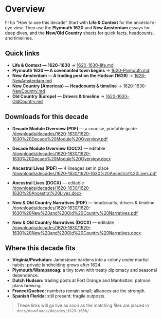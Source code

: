 # Overview

!!! tip "How to use this decade"
    Start with **Life & Context** for the ancestor’s-eye view. Then use the **Plymouth 1620** and **New Amsterdam** essays for deep dives, and the **New/Old Country** sheets for quick facts, headcounts, and timelines.

## Quick links

- **Life & Context — 1620–1630** → [1620-1630-life.md](1620-1630-life.md)  
- **Plymouth 1620 — A covenanted town begins** → [1620-Plymouth.md](1620-Plymouth.md)  
- **New Amsterdam — A trading post on the Hudson (1626)** → [1626-NewAmsterdam.md](1626-NewAmsterdam.md)  
- **New Country (Americas) — Headcounts & timeline** → [1620-1630-NewCountry.md](1620-1630-NewCountry.md)  
- **Old Country (Europe) — Drivers & timeline** → [1620-1630-OldCountry.md](1620-1630-OldCountry.md)

## Downloads for this decade

- **Decade Module Overview (PDF)** — a concise, printable guide  
  [/downloads/decades/1620-1630/1620-1630%20Decade%20Module%20Overview.pdf](/downloads/decades/1620-1630/1620-1630%20Decade%20Module%20Overview.pdf)

- **Decade Module Overview (DOCX)** — editable  
  [/downloads/decades/1620-1630/1620-1630%20Decade%20Module%20Overview.docx](/downloads/decades/1620-1630/1620-1630%20Decade%20Module%20Overview.docx)

- **Ancestral Lives (PDF)** — 4 lineages set in place  
  [/downloads/decades/1620-1630/1620-1630%20Ancestral%20Lives.pdf](/downloads/decades/1620-1630/1620-1630%20Ancestral%20Lives.pdf)

- **Ancestral Lives (DOCX)** — editable  
  [/downloads/decades/1620-1630/1620-1630%20Ancestral%20Lives.docx](/downloads/decades/1620-1630/1620-1630%20Ancestral%20Lives.docx)

- **New & Old Country Narratives (PDF)** — headcounts, drivers & timeline  
  [/downloads/decades/1620-1630/1620-1630%20New%20and%20Old%20Country%20Narratives.pdf](/downloads/decades/1620-1630/1620-1630%20New%20and%20Old%20Country%20Narratives.pdf)

- **New & Old Country Narratives (DOCX)** — editable  
  [/downloads/decades/1620-1630/1620-1630%20New%20and%20Old%20Country%20Narratives.docx](/downloads/decades/1620-1630/1620-1630%20New%20and%20Old%20Country%20Narratives.docx)

## Where this decade fits

- **Virginia/Powhatan:** Jamestown hardens into a colony under martial habits; private landholding grows after 1624.  
- **Plymouth/Wampanoag:** a tiny town with treaty diplomacy and seasonal dependence.  
- **Dutch Hudson:** trading posts at Fort Orange and Manhattan; patroon plans brewing.  
- **France/Quebec:** numbers remain small; alliances are the strength.  
- **Spanish Florida:** still present; fragile outposts.
  
> These links will go live as soon as the matching files are placed in `docs/downloads/decades/1620-1630/`.
